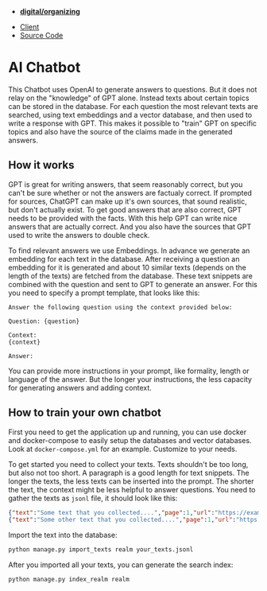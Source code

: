 <nav>
  <ul>
    <li><a href="https://digitalorganizing.ch"><strong>digital/organizing</strong></a></li>
  </ul>
  <ul>
    <li><a href="https://github.com/digital-organizing/gpt-chatbot">Client</a></li>
    <li><a href="https://github.com/digital-organizing/gpt-chatbot">Source Code</a></li>
  </ul>
</nav>

# AI Chatbot

This Chatbot uses OpenAI to generate answers to questions. But it does not relay on the "knowledge" of GPT alone. Instead texts about certain topics can be stored in the database. For each question the most relevant texts are searched, using text embeddings and a vector database, and then used to write a response with GPT. This makes it possible to "train" GPT on specific topics and also have the source of the claims made in the generated answers.

## How it works

GPT is great for writing answers, that seem reasonably correct, but you can't be sure whether or not the answers are factualy correct. If prompted for sources, ChatGPT can make up it's own sources, that sound realistic, but don't actually exist. To get good answers that are also correct, GPT needs to be provided with the facts. With this help GPT can write nice answers that are actually correct. And you also have the sources that GPT used to write the answers to double check.

To find relevant answers we use Embeddings. In advance we generate an embedding for each text in the database. After receiving a question an embedding for it is generated and about 10 similar texts (depends on the length of the texts) are fetched from the database. These text snippets are combined with the question and sent to GPT to generate an answer. For this you need to specify a prompt template, that looks like this:

``` text
Answer the following question using the context provided below:

Question: {question}

Context: 
{context}

Answer:
```

You can provide more instructions in your prompt, like formality, length or language of the answer. But the longer your instructions, the less capacity for generating answers and adding context.

## How to train your own chatbot

First you need to get the application up and running, you can use docker and docker-compose to easily setup the databases and vector databases. Look at `docker-compose.yml` for an example. Customize to your needs.

To get started you need to collect your texts. Texts shouldn't be too long, but also not too short. A paragraph is a good length for text snippets. The longer the texts, the less texts can be inserted into the prompt. The shorter the text, the context might be less helpful to answer questions. You need to gather the texts as `jsonl` file, it should look like this:

``` json
{"text":"Some text that you collected....","page":1,"url":"https://example.com/page1.html"}
{"text":"Some other text that you collected....","page":1,"url":"https://example.com/page2.html"}
```

Import the text into the database:
``` bash
python manage.py import_texts realm your_texts.jsonl
```

After you imported all your texts, you can generate the search index:

``` bash
python manage.py index_realm realm
```

